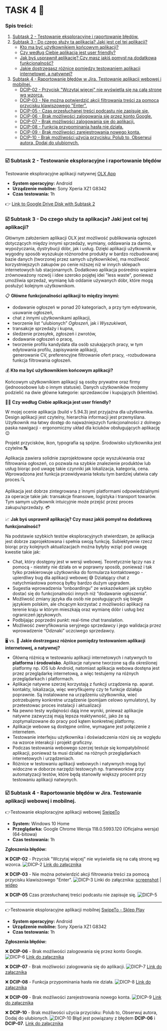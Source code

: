 # TASK 4 📲 
    
### Spis treści:
1. [Subtask 2 - Testowanie eksploracyjne i raportowanie błędów.](#subtask2)
2. [Subtask 3 - Do czego służy ta aplikacja? Jaki jest cel tej aplikacji?](#subtask3)   
   - [Kto ma być użytkownikiem końcowym aplikacji?](#punkt1) 
   - [Czy według Ciebie aplikacja jest user friendly?](#punkt2)
   - [Jak byś usprawnił aplikację? Czy masz jakiś pomysł na dodatkową funkcjonalność?](#punkt3)
   - [Jakie dostrzegasz różnice pomiędzy testowaniem aplikacji internetowej, a natywnej?](#punkt4)
3. [Subtask 4 - Raportowanie błędów w Jira. Testowanie aplikacji webowej i mobilnej.](#subtask4)
   - [DCIP-02 - Przycisk "Wczytaj więcej" nie wyświetla się na całą stronę wg wzorca.](#punkt5)
   - [DCIP-03 - Nie można potwierdzić akcji filtrowania treści za pomocą przycisku klawiszowego "Enter".](#punkt6)
   - [DCIP-05 - Czas przesłuchanej treści podcastu nie zapisuje się.](#punkt7)
   - [DCIP-06 - Brak możliwości zalogowania się przez konto Google.](#punkt8)
   - [DCIP-07 - Brak możliwości zalogowania się do aplikacji.](#punkt9)
   - [DCIP-08 - Funkcja przypominania hasła nie działa.](#punkt10)
   - [DCIP-09 - Brak możliwości zarejestrowania nowego konta.](#punkt11)
   - [DCIP-10 - Brak możliwości użycia przycisku: Polub to, Obserwuj autora, Dodaj do ulubionych.](#punkt12)  
<hr>

### <a name='subtask2'>☑️ Subtask 2 - Testowanie eksploracyjne i raportowanie błędów </a>

Testowanie eksploracyjne aplikacji natywnej [OLX App](https://play.google.com/store/apps/details?id=pl.tablica&hl=pl&gl=US&pli=1)
  - **System operacyjny:** Android
  - **Urządzenie mobilne:** Sony Xperia XZ1 G8342
  - **Czas testowania:** 1h

👉 [Link to Google Drive Disk with Subtask 2](https://docs.google.com/spreadsheets/d/1AlL74ImZRhPj_lSBnfEWEH5jvBPH2WSPeiKsD2yLzCc/edit#gid=0)

### <a name='subtask3'>☑️ Subtask 3 - Do czego służy ta aplikacja? Jaki jest cel tej aplikacji? </a>

Głównym założeniem aplikacji OLX jest możliwość publikowania ogłoszeń dotyczących między innymi sprzedaży, wymiany, oddawania za darmo, wypożyczania, dystrybucji dóbr, jak i usług. Dzięki aplikacji użytkownik w wygodny sposób wyszukuje różnorodne produkty w bardzo rozbudowanej bazie danych (tworzonej przez samych użytkowników), ma możliwość korzystniejszych zakupów po cenie niższej niż w innych sklepach internetowych lub stacjonarnych. Dodatkowo aplikacja pośrednio wspiera zrównoważony rozwój i idee szeroko pojętej idei "less waste", ponieważ umożliwia sprzedaż, wymianę lub oddanie używanych dóbr, które mogą posłużyć kolejnym użytkownikom.

📋 **Główne funkcjonalności aplikacji to między innymi:**

- dodawanie ogłoszeń  w ponad 20 kategoriach, a przy tym edytowanie, usuwanie ogłoszeń,
- chat z innymi użytkownikami aplikacji,
- tworzenie list “ulubionych” *Ogłoszeń*, jak i *Wyszukiwań*,
- transakcje sprzedaży i kupna,
- śledzenie przesyłek, zgłoszeń i zwrotów,
- dodawanie ogłoszeń o pracę,
- tworzenie profilu kandydata dla osób szukających pracy, w tym edytowania profilu, zapisywanie aplikacji,         
 generowanie CV, preferencyjne filtrowanie ofert pracy,
-rozbudowana funkcja filtrowania ogłoszeń.

💰 <a name='punkt1'> **Kto ma być użytkownikiem końcowym aplikacji?** </a>

Końcowym użytkownikiem aplikacji są osoby prywatne oraz firmy (jednoosobowe lub o innym statusie). Danych użytkowników możemy podzielić na dwie główne kategorie: sprzedawców i kupujących (klientów).

👍🏻 <a name='punkt2'> **Czy według Ciebie aplikacja jest user friendly?** </a>

W mojej ocenie aplikacja (build v 5.94.3) jest przyjaźna dla użytkownika. Design aplikacji jest czytelny, hierarchia informacji jest przemyślana. Użytkownik ma łatwy dostęp do najważniejszych funkcjonalności z dolnego paska nawigacji - ergonomiczny układ dla kciuków obsługujących aplikację 😉

Projekt przycisków, ikon, typografia są spójne. Środowisko użytkownika jest czytelne.🔠

Aplikacja zawiera solidnie zaprojektowane opcje wyszukiwania oraz filtrowania ogłoszeń, co pozwala na szybkie znalezienie produktów lub usług biorąc pod uwagę takie czynniki jak lokalizacja, kategoria, cena. Wprowadzona jest funkcja przewidywania tekstu tym bardziej ułatwia cały proces.🔍

Aplikacja jest dobrze zintegrowana z innymi platformami odpowiedzialnymi za operacje takie jak: transakcje finansowe, logistyka i transport towarów. Tym samym użytkownik intuicyjnie może przejść przez proces zakupu/sprzedaży. 💳

📈 <a name='punkt3'> **Jak byś usprawnił aplikację? Czy masz jakiś pomysł na dodatkową funkcjonalność?** </a>

Na podstawie szybkich testów eksploracyjnych stwierdzam, że aplikacja jest dobrze zaprojektowana i spełnia swoją funkcję. Subiektywnie rzecz biorąc przy kolejnych aktualizacjach można byłyby wziąć pod uwagę kwestie takie jak:

- Chat, który dostępny jest w wersji webowej. Teoretycznie łączy nas z pomocą - niestety nie działa on w poprawny sposób, 
  ponieważ i tak tylko przekierowuje użytkownika do formularza kontaktowego - upierdliwy bug dla aplikacji webowej 😅 
  Działający chat z natychmiastowa pomocą byłby bardzo dużym upgradem.
- Sugestia wprowadzenia “onboardingu” ze wskazówkami jak szybko dostać się do funkcjonalności innych niż “dodawanie 
  ogłoszenia”.
- Możliwość zmiany języka dla osób nie posługujących się biegle językiem polskim, ale chcącym korzystać z możliwości 
  aplikacji na terenie kraju w którym mieszkają oraz wymianę dóbr i usług bez ograniczeń językowych.
- Podbijając poprzedni punkt: real-time chat translation.
- Możliwość zweryfikowania seryjnego sprzedawcy i jego walidacja przez wprowadzenie “Odznaki” uczciwego sprzedawcy.

 🖥️ vs. 📱 <a name='punkt4'> **Jakie dostrzegasz różnice pomiędzy testowaniem aplikacji internetowej, a natywnej?** </a>

- Główną różnicą w testowaniu aplikacji internetowych i natywnych to **platforma i środowisko**. Aplikacje natywne 
  tworzone są dla określonej platformy np. iOS lub Android, natomiast aplikacja webowa dostęna jest przez przeglądarkę 
  internetową, a więc testujemy na różnych przeglądarkach i platformach. 
- Aplikacje natywne szerzej korzystają z funkcji urządzenia np. aparat. kontakty, lokalizacja, więc weryfikujemy czy te 
  funkcje działaja poprawnie. Są instalowane na urządzeniu użytkownika, wieć potrzebujemy konkretne urządzenie (pomijam 
  celowo symulatory), by przetestowac proces instalacji i aktualizacji
- Na pewno testy wydajności dają inne wyniki, pnieważ aplikacjie natywne zazwyczaj mają lepsza reaktywność, jako że są 
  zoptymalizowane do pracy pod kątem konkretnej platformy.
- Aplikacje webowe są dostępne online, wymagane jest połączenie z internetem.
- Testowanie interfejsu użytkownika i doświadczenia różni się ze względu na wzorce interakcji i projekt graficzny.
- Podczas testowania webowego szerzej testuje się kompatybilność aplikacji, ponieważ ta musi działać na różnych 
  przeglądarkach internetowych i urządzeniach.
- Różnice w testowaniu aplikacji webowych i natywnych mogą być widoczne w doborze narzędzi testowcyh np. frameworków przy 
  automatyzacji testów, które będą stanowiły większy procent przy testowaniu aplikacji natwynych.

### <a name='subtask4'>☑️ Subtask 4 - Raportowanie błędów w Jira. Testowanie aplikacji webowej i mobilnej. </a>

👉Testowanie eksploracyjne aplikacji webowej [SwipeTo](https://swipeto.pl/)
 - **System:** Windows 10 Home 
 - **Przeglądarka:**  Google Chrome Wersja 118.0.5993.120 (Oficjalna wersja) (64-bitowa)
  - **Czas testowania:** 1h

**Zgłoszenia błędów:**

<a name='punkt5'>❌ **DCIP-02** - Przycisk "Wczytaj więcej" nie wyświetla się na całą stronę wg wzorca.</a>
![DICP-2](https://github.com/Katarzyna-SZ/challenge_portfolio_katarzyna/assets/140599598/1eecc7f3-bb30-4e56-a676-3dbd9271f037)
[Link do załącznika](https://drive.google.com/file/d/1eWJZIef5V7oj74HHh_msuN7uDZiMwgBM/view)

<a name='punkt6'>❌ **DCIP-03** - Nie można potwierdzić akcji filtrowania treści za pomocą przycisku klawiszowego "Enter".</a>
![DICP-3](https://github.com/Katarzyna-SZ/challenge_portfolio_katarzyna/assets/140599598/c1762471-4114-4569-8e19-dcc0f784d26e)
Linki do załącznika: [screenshot](https://drive.google.com/file/d/1pcLg937ZITvl23PZXV3KyxhXQ23LkGYu/view) | [wideo](https://drive.google.com/file/d/1y-DICSvsTicr-NbheOGeE_5RT3D7o5Vk/view)

<a name='punkt7'>❌ **DCIP-05** Czas przesłuchanej treści podcastu nie zapisuje się.</a>
![DICP-5](https://github.com/Katarzyna-SZ/challenge_portfolio_katarzyna/assets/140599598/b5213d6c-b437-4c5b-80ec-ac6d1e1ca497)

<hr>

👉Testowanie eksploracyjne aplikacji mobilnej [SwipeTo - Sklep Play](https://play.google.com/store/apps/details?id=pl.swipeto&hl=pl&gl=US)
  - **System operacyjny:** Android
  - **Urządzenie mobilne:** Sony Xperia XZ1 G8342
  - **Czas testowania:** 1h

**Zgłoszenia błędów:**

<a name='punkt8'>❌ **DCIP-06** - Brak możliwości zalogowania się przez konto Google.</a>
![DICP-6](https://github.com/Katarzyna-SZ/challenge_portfolio_katarzyna/assets/140599598/82f19d44-1d38-4801-82c1-2367fa889bb2)
[Link do załącznika](https://drive.google.com/file/d/1MRJ-cuO0KBgRMJ5zFlUTykXH9N9tvPH0/view)

<a name='punkt9'>❌ **DCIP-07** - Brak możliwości zalogowania się do aplikacji.</a>
![DICP-7](https://github.com/Katarzyna-SZ/challenge_portfolio_katarzyna/assets/140599598/99b91d4d-72ff-434e-a76f-199d000e1040)
[Link do załącznika](https://drive.google.com/file/d/1MRJ-cuO0KBgRMJ5zFlUTykXH9N9tvPH0/view)

<a name='punkt10'>❌ **DCIP-08** - Funkcja przypominania hasła nie działa.</a>
![DICP-8](https://github.com/Katarzyna-SZ/challenge_portfolio_katarzyna/assets/140599598/92387437-8dcd-4e76-9679-dda7f550f5bf)
[Link do załącznika](https://drive.google.com/file/d/1Ae1OLv-nsqXWrUYv56vRvS_VbfGohGyF/view)

<a name='punkt11'>❌ **DCIP-09** - Brak możliwości zarejestrowania nowego konta.</a>
![DICP-9](https://github.com/Katarzyna-SZ/challenge_portfolio_katarzyna/assets/140599598/09f139dc-835d-42b4-ab5f-7893238906f3)
[Link do załącznika](https://drive.google.com/file/d/1MRJ-cuO0KBgRMJ5zFlUTykXH9N9tvPH0/view)

<a name='punkt12'>❌ **DCIP-10** - Brak możliwości użycia przycisku: Polub to, Obserwuj autora, Dodaj do ulubionych.</a>
![DICP-10](https://github.com/Katarzyna-SZ/challenge_portfolio_katarzyna/assets/140599598/0bb9cfd1-2bf6-4a1d-bb80-cfd3f2f53ac5)
Błąd jest powiązany z błędem **DCIP-06** i **DCIP-07**. [Link do załącznika](https://drive.google.com/file/d/1nxNZQ0TB6O3hGWS81WYPYpt-TgocmTok/view)






